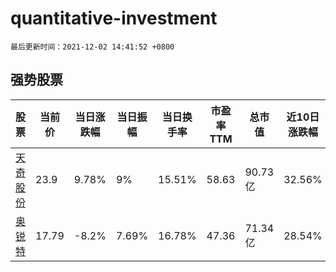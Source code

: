# quantitative-investment

`最后更新时间：2021-12-02 14:41:52 +0800`

## 强势股票

|股票|当前价|当日涨跌幅|当日振幅|当日换手率|市盈率TTM|总市值|近10日涨跌幅|
|----|----|----|----|----|----|----|----|
|[天奇股份](https://xueqiu.com/S/SZ002009)|23.9|9.78%|9%|15.51%|58.63|90.73亿|32.56%|
|[奥锐特](https://xueqiu.com/S/SH605116)|17.79|-8.2%|7.69%|16.78%|47.36|71.34亿|28.54%|
